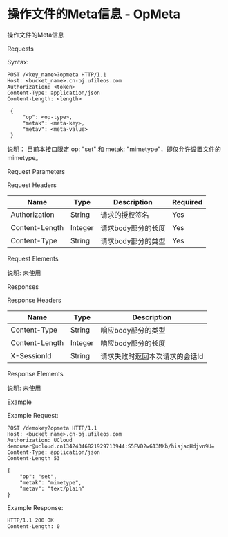 # 操作文件的Meta信息 - OpMeta 

操作文件的Meta信息

Requests

Syntax:

```
POST /<key_name>?opmeta HTTP/1.1
Host: <bucket_name>.cn-bj.ufileos.com
Authorization: <token>
Content-Type: application/json
Content-Length: <length>

 {
     "op": <op-type>,
     "metak": <meta-key>,
     "metav": <meta-value>
 }
```
说明： 目前本接口限定 op: "set" 和 metak: "mimetype"，即仅允许设置文件的mimetype。

Request Parameters

Request Headers

|Name          |Type   |Description|Required|
|---|---|---|---|
|Authorization |String |请求的授权签名    |Yes     |
|Content-Length|Integer|请求body部分的长度|Yes     |
|Content-Type  |String |请求body部分的类型|Yes     |

Request Elements

说明: 未使用

Responses

Response Headers

|Name          |Type   |Description     |
|---|---|---|
|Content-Type  |String |响应body部分的类型     |
|Content-Length|Integer|响应body部分的长度     |
|X-SessionId   |String |请求失败时返回本次请求的会话Id|

Response Elements

说明: 未使用

Example

Example Request:

```
POST /demokey?opmeta HTTP/1.1
Host: <bucket_name>.cn-bj.ufileos.com
Authorization: UCloud demouser@ucloud.cn13424346821929713944:S5FVD2w613MKb/hisjaqHdjvn9U=
Content-Type: application/json
Content-Length 53

{
    "op": "set",
    "metak": "mimetype",
    "metav": "text/plain"
} 
```
Example Response:

```
HTTP/1.1 200 OK
Content-Length: 0
```
